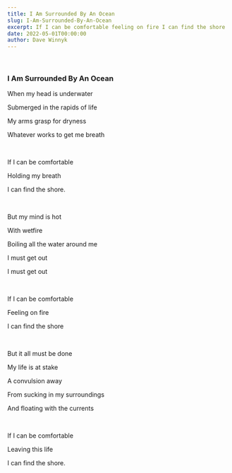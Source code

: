 ```yaml
---
title: I Am Surrounded By An Ocean
slug: I-Am-Surrounded-By-An-Ocean
excerpt: If I can be comfortable feeling on fire I can find the shore 
date: 2022-05-01T00:00:00
author: Dave Winnyk 
---
```

<br>

### I Am Surrounded By An Ocean

When my head  is underwater

Submerged in the rapids of life

My arms grasp for dryness 

Whatever works to get me breath

<br>

If I can be comfortable 

Holding my breath 

I can find the shore. 

<br>

But my mind is hot 

With wetfire 

Boiling all the water around me 

I must get out 

I must get out 

<br>

If I can be comfortable 

Feeling on fire 

I can find the shore 

<br>

But it all must be done

My life is at stake 

A convulsion away

From sucking in my surroundings 

And floating with the currents
 
<br>

If I can be comfortable 

Leaving this life

I can find the shore. 